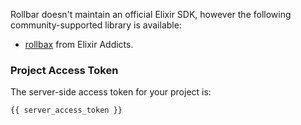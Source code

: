 Rollbar doesn't maintain an official Elixir SDK, however the following
community-supported library is available:

* <a href="https://github.com/elixir-addicts/rollbax" target="_blank" rel="noopener">rollbax</a> from Elixir Addicts.

### Project Access Token
The server-side access token for your project is:
```
{{ server_access_token }}
```
